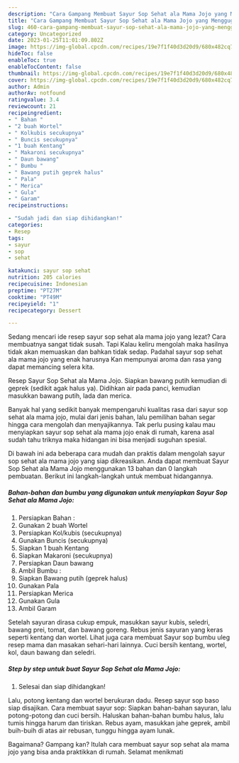 ```yaml
---
description: "Cara Gampang Membuat Sayur Sop Sehat ala Mama Jojo yang Menggugah Selera"
title: "Cara Gampang Membuat Sayur Sop Sehat ala Mama Jojo yang Menggugah Selera"
slug: 460-cara-gampang-membuat-sayur-sop-sehat-ala-mama-jojo-yang-menggugah-selera
category: Uncategorized
date: 2023-01-25T11:01:09.802Z
image: https://img-global.cpcdn.com/recipes/19e7f1f40d3d20d9/680x482cq70/sayur-sop-sehat-ala-mama-jojo-foto-resep-utama.jpg
hideToc: false
enableToc: true
enableTocContent: false
thumbnail: https://img-global.cpcdn.com/recipes/19e7f1f40d3d20d9/680x482cq70/sayur-sop-sehat-ala-mama-jojo-foto-resep-utama.jpg
cover: https://img-global.cpcdn.com/recipes/19e7f1f40d3d20d9/680x482cq70/sayur-sop-sehat-ala-mama-jojo-foto-resep-utama.jpg
author: Admin
authorAv: notfound
ratingvalue: 3.4
reviewcount: 21
recipeingredient:
- " Bahan "
- "2 buah Wortel"
- " Kolkubis secukupnya"
- " Buncis secukupnya"
- "1 buah Kentang"
- " Makaroni secukupnya"
- " Daun bawang"
- " Bumbu "
- " Bawang putih geprek halus"
- " Pala"
- " Merica"
- " Gula"
- " Garam"
recipeinstructions:

- "Sudah jadi dan siap dihidangkan!"
categories:
- Resep
tags:
- sayur
- sop
- sehat

katakunci: sayur sop sehat 
nutrition: 205 calories
recipecuisine: Indonesian
preptime: "PT27M"
cooktime: "PT49M"
recipeyield: "1"
recipecategory: Dessert

---
```



Sedang mencari ide resep sayur sop sehat ala mama jojo yang lezat? Cara membuatnya sangat tidak susah. Tapi Kalau keliru mengolah maka hasilnya tidak akan memuaskan dan bahkan tidak sedap. Padahal sayur sop sehat ala mama jojo yang enak harusnya Kan mempunyai aroma dan rasa yang dapat memancing selera kita.


Resep Sayur Sop Sehat ala Mama Jojo. Siapkan bawang putih kemudian di geprek (sedikit agak halus ya). Didihkan air pada panci, kemudian masukkan bawang putih, lada dan merica.

Banyak hal yang sedikit banyak mempengaruhi kualitas rasa dari sayur sop sehat ala mama jojo, mulai dari jenis bahan, lalu pemilihan bahan segar hingga cara mengolah dan menyajikannya. Tak perlu pusing kalau mau menyiapkan sayur sop sehat ala mama jojo enak di rumah, karena asal sudah tahu triknya maka hidangan ini bisa menjadi suguhan spesial.


Di bawah ini ada beberapa cara mudah dan praktis dalam mengolah sayur sop sehat ala mama jojo yang siap dikreasikan. Anda dapat membuat Sayur Sop Sehat ala Mama Jojo menggunakan 13 bahan dan 0 langkah pembuatan. Berikut ini langkah-langkah untuk membuat hidangannya.

<!--inarticleads1-->

##### Bahan-bahan dan bumbu yang digunakan untuk menyiapkan Sayur Sop Sehat ala Mama Jojo:

1. Persiapkan  Bahan :
1. Gunakan 2 buah Wortel
1. Persiapkan  Kol/kubis (secukupnya)
1. Gunakan  Buncis (secukupnya)
1. Siapkan 1 buah Kentang
1. Siapkan  Makaroni (secukupnya)
1. Persiapkan  Daun bawang
1. Ambil  Bumbu :
1. Siapkan  Bawang putih (geprek halus)
1. Gunakan  Pala
1. Persiapkan  Merica
1. Gunakan  Gula
1. Ambil  Garam


Setelah sayuran dirasa cukup empuk, masukkan sayur kubis, seledri, bawang prei, tomat, dan bawang goreng. Rebus jenis sayuran yang keras seperti kentang dan wortel. Lihat juga cara membuat Sayur sop bumbu uleg resep mama dan masakan sehari-hari lainnya. Cuci bersih kentang, wortel, kol, daun bawang dan seledri. 

<!--inarticleads2-->

##### Step by step untuk buat Sayur Sop Sehat ala Mama Jojo:


1. Selesai dan siap dihidangkan!

Lalu, potong kentang dan wortel berukuran dadu. Resep sayur sop baso siap disajikan. Cara membuat sayur sop: Siapkan bahan-bahan sayuran, lalu potong-potong dan cuci bersih. Haluskan bahan-bahan bumbu halus, lalu tumis hingga harum dan tiriskan. Rebus ayam, masukkan jahe geprek, ambil buih-buih di atas air rebusan, tunggu hingga ayam lunak. 

Bagaimana? Gampang kan? Itulah cara membuat sayur sop sehat ala mama jojo yang bisa anda praktikkan di rumah. Selamat menikmati
